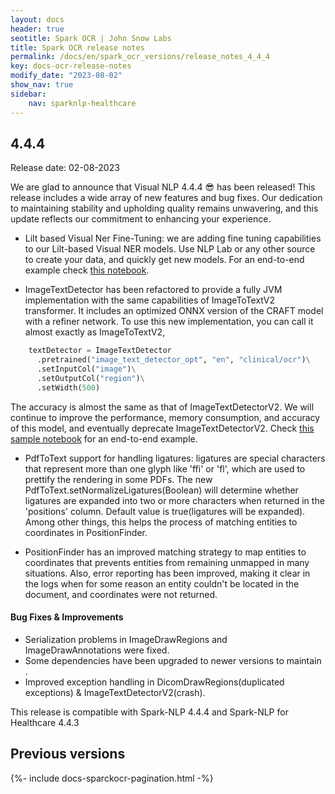 ```yaml
---
layout: docs
header: true
seotitle: Spark OCR | John Snow Labs
title: Spark OCR release notes
permalink: /docs/en/spark_ocr_versions/release_notes_4_4_4
key: docs-ocr-release-notes
modify_date: "2023-08-02"
show_nav: true
sidebar:
    nav: sparknlp-healthcare
---
```


<div class="h3-box" markdown="1">

## 4.4.4

Release date: 02-08-2023

We are glad to announce that Visual NLP 4.4.4 😎 has been released!
This release includes a wide array of new features and bug fixes. Our dedication to maintaining stability and upholding quality remains unwavering, and this update reflects our commitment to enhancing your experience.

* Lilt based Visual Ner Fine-Tuning: we are adding fine tuning capabilities to our Lilt-based Visual NER models. Use NLP Lab or any other source to create your data, and quickly get new models. For an end-to-end example check [this notebook](https://github.com/JohnSnowLabs/spark-ocr-workshop/blob/master/jupyter/Ner/VisualDocumentNerFinetuning.ipynb).

* ImageTextDetector has been refactored to provide a fully JVM implementation with the same capabilities of ImageToTextV2 transformer. It includes an optimized ONNX version of the CRAFT model with a refiner network. To use this new implementation, you can call it almost exactly as ImageToTextV2,

```python
    textDetector = ImageTextDetector
      .pretrained("image_text_detector_opt", "en", "clinical/ocr")\
      .setInputCol("image")\
      .setOutputCol("region")\
      .setWidth(500)
```
The accuracy is almost the same as that of ImageTextDetectorV2.  We will continue to improve the performance, memory consumption, and accuracy of this model, and eventually deprecate ImageTextDetectorV2.
Check [this sample notebook](https://github.com/JohnSnowLabs/spark-ocr-workshop/blob/master/jupyter/TextDetection/SparkOcrImageTextDetection.ipynb) for an end-to-end example.


* PdfToText support for handling ligatures: ligatures are special characters that represent more than one glyph like 'ffi' or 'fl', which are used to prettify the rendering in some PDFs. The new PdfToText.setNormalizeLigatures(Boolean) will determine whether ligatures are expanded into two or more characters when returned in the 'positions' column.
Default value is true(ligatures will be expanded).
Among other things, this helps the process of matching entities to coordinates in PositionFinder.

* PositionFinder has an improved matching strategy to map entities to coordinates that prevents entities from remaining unmapped in many situations. Also, error reporting has been improved, making it clear in the logs when for some reason an entity couldn't be located in the document, and coordinates were not returned.

#### Bug Fixes & Improvements
* Serialization problems in ImageDrawRegions and ImageDrawAnnotations were fixed.
* Some dependencies have been upgraded to newer versions to maintain .
* Improved exception handling in DicomDrawRegions(duplicated exceptions) & ImageTextDetectorV2(crash).

This release is compatible with Spark-NLP 4.4.4 and Spark-NLP for Healthcare 4.4.3

</div><div class="prev_ver h3-box" markdown="1">

## Previous versions

</div>

{%- include docs-sparckocr-pagination.html -%}
